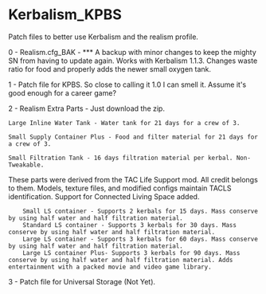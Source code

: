 # Kerbalism_KPBS
Patch files to better use Kerbalism and the realism profile.

0 - Realism.cfg_BAK - *** A backup with minor changes to keep the mighty SN from having to update again. Works with Kerbalism 1.1.3. Changes waste ratio for food and properly adds the newer small oxygen tank.

1 - Patch file for KPBS. So close to calling it 1.0 I can smell it. Assume it's good enough for a career game?

2 - Realism Extra Parts - Just download the zip.

    Large Inline Water Tank - Water tank for 21 days for a crew of 3.
  
    Small Supply Container Plus - Food and filter material for 21 days for a crew of 3.
  
    Small Filtration Tank - 16 days filtration material per kerbal. Non-Tweakable.
    
These parts were derived from the TAC Life Support mod. All credit belongs to them. Models, texture files, and modified configs maintain TACLS identification. Support for Connected Living Space added.

        Small LS container - Supports 2 kerbals for 15 days. Mass conserve by using half water and half filtration material.
        Standard LS container - Supports 3 kerbals for 30 days. Mass conserve by using half water and half filtration material.
        Large LS container - Supports 3 kerbals for 60 days. Mass conserve by using half water and half filtration material.
        Large LS container Plus- Supports 3 kerbals for 90 days. Mass conserve by using half water and half filtration material. Adds entertainment with a packed movie and video game library.
  

3 - Patch file for Universal Storage (Not Yet).

